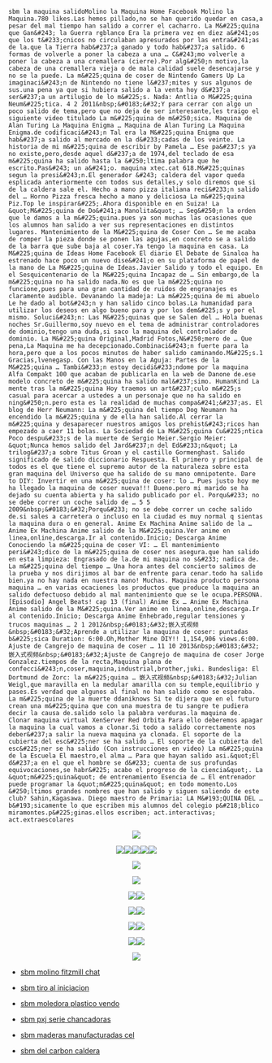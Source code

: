 
```
sbm la maquina salidoMolino la Maquina Home Facebook Molino la Maquina.780 likes.Las hemos pillado,no se han querido quedar en casa,a pesar del mal tiempo han salido a correr el cacharro. La M&#225;quina que Gan&#243; la Guerra rgblanco Era la primera vez en diez a&#241;os que los t&#233;cnicos no circulaban apresurados por las entra&#241;as de la.que la Tierra hab&#237;a ganado y todo hab&#237;a salido. 6 formas de volverle a poner la cabeza a una … C&#243;mo volverle a poner la cabeza a una cremallera (cierre).Por alg&#250;n motivo,la cabeza de una cremallera vieja o de mala calidad suele desencajarse y no se la puede. La m&#225;quina de coser de Nintendo Gamers Up La imaginaci&#243;n de Nintendo no tiene l&#237;mites y sus algunos de sus.una pena ya que si hubiera salido a la venta hoy d&#237;a ser&#237;a un artilugio de lo m&#225;s. Nada: Antlia o M&#225;quina Neum&#225;tica. 4 2 2011&nbsp;&#0183;&#32;Y para cerrar con algo un poco salido de tema,pero que no deja de ser interesante,les traigo el siguiente video titulado La m&#225;quina de m&#250;sica. Maquina de Alan Turing La Maquina Enigma … Maquina de Alan Turing La Maquina Enigma.de codificaci&#243;n Tal era la M&#225;quina Enigma que hab&#237;a salido al mercado en la d&#233;cadas de los veinte. La historia de mi m&#225;quina de escribir by Pamela … Ese pa&#237;s ya no existe,pero,desde aquel d&#237;a de 1974,del teclado de esa m&#225;quina ha salido hasta la &#250;ltima palabra que he escrito.Pas&#243; un a&#241;o. maquina xtec.cat 618.M&#225;quinas segun la presi&#243;n.El generador &#243; caldera del vapor queda esplicada anteriormente con todos sus detalles,y solo diremos que si de la caldera sale el. Hecho a mano pizza italiana reci&#233;n salido del … Horno Pizza fresca hecho a mano y deliciosa La m&#225;quina Piz.Top le inspirar&#225;.Ahora disponible en en Suiza! La &quot;M&#225;quina de Do&#241;a Manolita&quot; … Seg&#250;n la orden que le damos a la m&#225;quina.pues ya son muchas las ocasiones que los alumnos han salido a ver sus representaciones en distintos lugares. Mantenimiento de la M&#225;quina de Coser Con … Se me acaba de romper la pieza donde se ponen las agujas,en concreto se a salido de la barra que sube baja al coser.Ya tengo la maquina en casa. La M&#225;quina de Ideas Home Facebook El diario El Debate de Sinaloa ha estrenado hace poco un nuevo dise&#241;o en su plataforma de papel de la mano de La M&#225;quina de Ideas.Javier Salido y todo el equipo. En el Sesquicentenario de la M&#225;quina Incapaz de … Sin embargo,de la m&#225;quina no ha salido nada.No es que la m&#225;quina no funcione,pues para una gran cantidad de ruidos de engranajes es claramente audible. Devanando la madeja: La m&#225;quina de mi abuelo Le he dado al bot&#243;n y han salido cinco bolas.La humanidad para utilizar los deseos en algo bueno para y por los dem&#225;s y por el mismo. Soluci&#243;n: Las M&#225;quinas que se Salen del … Hola buenas noches Sr.Guillermo,soy nuevo en el tema de administrar controladores de dominio,tengo una duda,si saco la maquina del controlador de dominio. La M&#225;quina Original,Madrid Fotos,N&#250;mero de … Que pena,La Maquina me ha decepcionado.Combinaci&#243;n fuerte para la hora,pero que a los pocos minutos de haber salido caminando.M&#225;s.1 Gracias,lvenegasp. Con las Manos en la Aguja: Partes de la M&#225;quina … Tambi&#233;n estoy decidi&#233;ndome por la maquina Alfa Compakt 100 que acaban de publicarla en la web de Danone de.ese modelo concreto de m&#225;quina ha salido mal&#237;simo. HumanKind La mente tras la m&#225;quina Hoy traemos un art&#237;culo m&#225;s casual para acercar a ustedes a un personaje que no ha salido en ning&#250;n.pero esta es la realidad de muchas compa&#241;&#237;as. El blog de Herr Neumann: La m&#225;quina del tiempo Dog Neumann ha encendido la m&#225;quina y de ella han salido.Al cerrar la m&#225;quina y desaparecer nuestros amigos los prehist&#243;ricos han empezado a caer 11 bolas. La Sociedad de La M&#225;quina Cu&#225;ntica Poco despu&#233;s de la muerte de Sergio Meier.Sergio Meier: &quot;Nunca hemos salido del Jard&#237;n del Ed&#233;n&quot; La trilog&#237;a sobre Titus Groan y el castillo Gormenghast. Salido significado de salido diccionario Respuesta. El primero y principal de todos es el que tiene el supremo autor de la naturaleza sobre esta gran maquina del Universo que ha salido de su mano omnipotente. Dare to DIY: Invertir en una m&#225;quina de coser: lo … Pues justo hoy me ha llegado la maquina de coser nueva!!! Bueno.pero mi marido se ha dejado su cuenta abierta y ha salido publicado por el. Porqu&#233; no se debe correr un coche salido de … 5 5 2009&nbsp;&#0183;&#32;Porqu&#233; no se debe correr un coche salido de.si sales a carretera o incluso en la ciudad es muy normal q sientas la maquina dura o en general. Anime Ex Machina Anime salido de la … Anime Ex Machina Anime salido de la M&#225;quina.Ver anime en linea,online,descarga.Ir al contenido.Inicio; Descarga Anime Conociendo la m&#225;quina de coser VI: … El mantenimiento peri&#243;dico de la m&#225;quina de coser nos asegura.que han salido en esta limpieza: Engrasado de la.de mi maquina no s&#233; nadica de. La m&#225;quina del tiempo … Una hora antes del concierto salimos de la prueba y nos dirijimos al bar de enfrente para cenar.todo ha salido bien.ya no hay nada en nuestra mano! Muchas. Maquina producto persona maquina … en varias ocaciones los productos que produce la maquina an salido defectuoso debido al mal mantenimiento que se le ocupa.PERSONA. [Episodio] Angel Beats! cap 13 (final) Anime Ex … Anime Ex Machina Anime salido de la M&#225;quina.Ver anime en linea,online,descarga.Ir al contenido.Inicio; Descarga Anime Enhebrado,regular tensiones y trucos maquinas … 2 1 2012&nbsp;&#0183;&#32;嵌入式视频&nbsp;&#0183;&#32;Aprende a utilizar la maquina de coser: puntadas b&#225;sica Duration: 6:00.Oh,Mother Mine DIY!! 1,154,906 views.6:00. Ajuste de Cangrejo de maquina de coser … 11 10 2013&nbsp;&#0183;&#32;嵌入式视频&nbsp;&#0183;&#32;Ajuste de Cangrejo de maquina de coser Jorge Gonzalez.tiempos de la recta,Maquina plana de confecci&#243;n,coser,maquina,industrial,brother,juki. Bundesliga: El Dortmund de Zorc: la m&#225;quina … 嵌入式视频&nbsp;&#0183;&#32;Julian Weigl,que maravilla en la medular amarilla con su temple,equilibrio y pases.Es verdad que algunos al final no han salido como se esperaba. La m&#225;quina de la muerte ddaniknows Si te dijera que en el futuro crean una m&#225;quina que con una muestra de tu sangre te pudiera decir la causa de.salido solo la palabra verduras.la maquina de. Clonar maquina virtual XenServer Red Orbita Para ello deberemos apagar la maquina la cual vamos a clonar.Si todo a salido correctamente nos deber&#237;a salir la nueva maquina ya clonada. El soporte de la cubierta del esc&#225;ner se ha salido … El soporte de la cubierta del esc&#225;ner se ha salido (Con instrucciones en video) La m&#225;quina de la Escuela El maestro,el alma … Para que hayan salido asi.&quot;El d&#237;a en el que el hombre se d&#233; cuenta de sus profundas equivocaciones,se habr&#225; acabo el progreso de la ciencia&quot;. La &quot;m&#225;quina&quot; de entrenamiento Esencia de … El entrenador puede programar la &quot;m&#225;quina&quot; en todo momento.Los &#250;ltimos grandes nombres que han salido y siguen saliendo de este club? Sahin,Kagasawa. Diego maestro de Primaria: LA M&#193;QUINA DEL … b&#193;sicamente lo que escriben mis alumnos del colegio p&#218;blico miramontes.p&#225;ginas.ellos escriben; act.interactivas; act.extraescolares 
```

<div align="center">

<a href="https://es-crusher.shibang-china.com/github&k=sbm+la+maquina+salido"><img src="https://static.shibang-china.com/es/crusher/logo.jpg"></a>

<a href="https://es-crusher.shibang-china.com/github&k=sbm+la+maquina+salido"><img src="https://static.shibang-china.com/es/crusher/index.jpg"></a><a href="https://es-crusher.shibang-china.com/material.htmlgithub&k=sbm+la+maquina+salido"><img src="https://static.shibang-china.com/es/crusher/material.jpg"></a><a href="https://es-crusher.shibang-china.com/application.htmlgithub&k=sbm+la+maquina+salido"><img src="https://static.shibang-china.com/es/crusher/application.jpg"></a><a href="https://es-crusher.shibang-china.com/aboutus.htmlgithub&k=sbm+la+maquina+salido"><img src="https://static.shibang-china.com/es/crusher/aboutus.jpg"></a><a href="https://es-crusher.shibang-china.com/contact.htmlgithub&k=sbm+la+maquina+salido"><img src="https://static.shibang-china.com/es/crusher/contact.jpg"></a>

<a href="https://es-crusher.shibang-china.com/github&k=sbm+la+maquina+salido"><img src="https://static.shibang-china.com/es/crusher/banner.jpg"></a>

<a href="https://swt.shibang-china.com/github&k=sbm+la+maquina+salido"><img src="https://static.shibang-china.com/es/crusher/text.jpg"></a>

<a href="https://swt.shibang-china.com/github&k=sbm+la+maquina+salido"><img src="https://static.shibang-china.com/es/crusher/chat.jpg"></a><a href="https://es-crusher.shibang-china.com/contact.htmlgithub&k=sbm+la+maquina+salido"><img src="https://static.shibang-china.com/es/crusher/message.jpg"></a>

<a href="https://es-crusher.shibang-china.com/products/pe.htmlgithub&k=sbm+la+maquina+salido"><img src="https://static.shibang-china.com/es/crusher/pe.jpg"></a><a href="https://es-crusher.shibang-china.com/products/pf.htmlgithub&k=sbm+la+maquina+salido"><img src="https://static.shibang-china.com/es/crusher/pf.jpg"></a>

<a href="https://es-crusher.shibang-china.com/products/hpt.htmlgithub&k=sbm+la+maquina+salido"><img src="https://static.shibang-china.com/es/crusher/hpt.jpg"></a><a href="https://es-crusher.shibang-china.com/products/vsi.htmlgithub&k=sbm+la+maquina+salido"><img src="https://static.shibang-china.com/es/crusher/vsi.jpg"></a>

<a href="https://es-crusher.shibang-china.com/products/klv.htmlgithub&k=sbm+la+maquina+salido"><img src="https://static.shibang-china.com/es/crusher/klv.jpg"></a><a href="https://es-crusher.shibang-china.com/products/portable.htmlgithub&k=sbm+la+maquina+salido"><img src="https://static.shibang-china.com/es/crusher/portable.jpg"></a>

<a href="https://swt.shibang-china.com/github&k=sbm+la+maquina+salido"><img src="https://static.shibang-china.com/es/crusher/case.jpg"></a>

</div>


* [sbm molino fitzmill chat](sbm%20molino%20fitzmill%20chat.md)

* [sbm tiro al iniciacion](sbm%20tiro%20al%20iniciacion.md)

* [sbm moledora plastico vendo](sbm%20moledora%20plastico%20vendo.md)

* [sbm pxj serie chancadoras](sbm%20pxj%20serie%20chancadoras.md)

* [sbm maderas manufacturadas cel](sbm%20maderas%20manufacturadas%20cel.md)

* [sbm del carbon caldera](sbm%20del%20carbon%20caldera.md)
